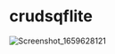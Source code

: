 # crudsqflite

![Screenshot_1659628121](https://user-images.githubusercontent.com/97754327/182890626-eac0ec85-e62b-489a-bab9-91a50d37da96.png)
